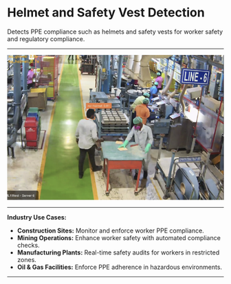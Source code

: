 # Helmet and Safety Vest Detection
Detects PPE compliance such as helmets and safety vests for worker safety and regulatory compliance.

---

![Helmet and Safety Vest Detection](../assets/Picture8.png)

---

**Industry Use Cases:**
- **Construction Sites:** Monitor and enforce worker PPE compliance.  
- **Mining Operations:** Enhance worker safety with automated compliance checks.  
- **Manufacturing Plants:** Real-time safety audits for workers in restricted zones.  
- **Oil & Gas Facilities:** Enforce PPE adherence in hazardous environments.  

---